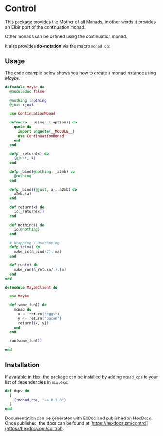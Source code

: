 # Control

This package provides the Mother of all Monads, in other words it provides an Elixir port of the continuation monad.

Other monads can be defined using the continuation monad.

It also provides __do-notation__ via the macro `monad do:` 

## Usage

The code example below shows you how to create a monad instance using *Maybe*.

```elixir
defmodule Maybe do
  @moduledoc false

  @nothing :nothing
  @just :just

  use ContinuationMonad

  defmacro __using__(_options) do
    quote do
      import unquote(__MODULE__)
      use ContinuationMonad
    end
  end

  defp _return(x) do
    {@just, x}
  end

  defp _bind(@nothing, _a2mb) do
    @nothing
  end

  defp _bind({@just, a}, a2mb) do
    a2mb.(a)
  end

  def return(x) do
    ic(_return(x))
  end

  def nothing() do
    ic(@nothing)
  end

  # Wrapping / Unwrapping
  defp ic(ma) do
    make_ic(&_bind/2).(ma)
  end

  def run(m) do
    make_run(&_return/1).(m)
  end
end

defmodule MaybeClient do

  use Maybe

  def some_fun() do
    monad do
      x <- return("eggs")
      y <- return("bacon")
      return({x, y})
    end
  end

  run(some_fun())
  
end
```

## Installation

If [available in Hex](https://hex.pm/docs/publish), the package can be installed
by adding `monad_cps` to your list of dependencies in `mix.exs`:

```elixir
def deps do
  [
    {:monad_cps, "~> 0.1.0"}
  ]
end
```

Documentation can be generated with [ExDoc](https://github.com/elixir-lang/ex_doc)
and published on [HexDocs](https://hexdocs.pm). Once published, the docs can
be found at [https://hexdocs.pm/control](https://hexdocs.pm/control).

